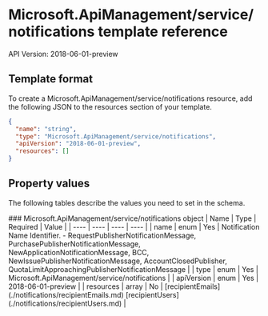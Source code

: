 # Microsoft.ApiManagement/service/notifications template reference
API Version: 2018-06-01-preview
## Template format

To create a Microsoft.ApiManagement/service/notifications resource, add the following JSON to the resources section of your template.

```json
{
  "name": "string",
  "type": "Microsoft.ApiManagement/service/notifications",
  "apiVersion": "2018-06-01-preview",
  "resources": []
}
```
## Property values

The following tables describe the values you need to set in the schema.

<a id="Microsoft.ApiManagement/service/notifications" />
### Microsoft.ApiManagement/service/notifications object
|  Name | Type | Required | Value |
|  ---- | ---- | ---- | ---- |
|  name | enum | Yes | Notification Name Identifier. - RequestPublisherNotificationMessage, PurchasePublisherNotificationMessage, NewApplicationNotificationMessage, BCC, NewIssuePublisherNotificationMessage, AccountClosedPublisher, QuotaLimitApproachingPublisherNotificationMessage |
|  type | enum | Yes | Microsoft.ApiManagement/service/notifications |
|  apiVersion | enum | Yes | 2018-06-01-preview |
|  resources | array | No | [recipientEmails](./notifications/recipientEmails.md) [recipientUsers](./notifications/recipientUsers.md) |

